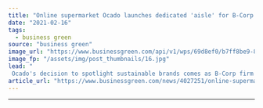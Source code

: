 ```yaml
---
title: "Online supermarket Ocado launches dedicated 'aisle' for B-Corp brands"
date: "2021-02-16"
tags: 
  - business green
source: "business green"
image_url: "https://www.businessgreen.com/api/v1/wps/69d8ef0/b7ff8be9-8747-47bb-a0f0-819050972882/2/OcadoMSEdit-17-scaled-185x114.jpg"
image_fp: "/assets/img/post_thumbnails/16.jpg"
lead: "
 Ocado's decision to spotlight sustainable brands comes as B-Corp firm The Cheeky Panda announces it raised £1.2m of equity in one week on the Seedrs platform ..."
article_url: "https://www.businessgreen.com/news/4027251/online-supermarket-ocado-launches-dedicated-aisle-b-corp-brands"
---
```


---
